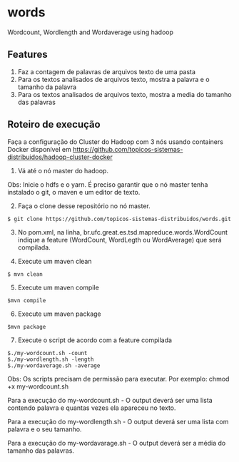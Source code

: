 # words
Wordcount, Wordlength and Wordaverage using hadoop

Features
---
1. Faz a contagem de palavras de arquivos texto de uma pasta
2. Para os textos analisados de arquivos texto, mostra a palavra e o tamanho da palavra
3. Para os textos analisados de arquivos texto, mostra a media do tamanho das palavras

Roteiro de execução
---
Faça a configuração do Cluster do Hadoop com 3 nós usando containers Docker disponível em https://github.com/topicos-sistemas-distribuidos/hadoop-cluster-docker

1. Vá até o nó master do hadoop. 

Obs: Inicie o hdfs e o yarn. É preciso garantir que o nó master tenha instalado o git, o maven e um editor de texto.  

2. Faça o clone desse repositório no nó master.
```
$ git clone https://github.com/topicos-sistemas-distribuidos/words.git
```

3. No pom.xml, na linha, <mainClass> br.ufc.great.es.tsd.mapreduce.words.WordCount </mainClass> indique a feature (WordCount, WordLegth ou WordAverage) que será compilada.

4. Execute um maven clean
```
$ mvn clean
```

5. Execute um maven compile
```
$mvn compile
```

6. Execute um maven package
```
$mvn package
```

7. Execute o script de acordo com a feature compilada
```
$./my-wordcount.sh -count
$./my-wordlength.sh -length
$./my-wordaverage.sh -average
```

Obs: Os scripts precisam de permissão para executar. Por exemplo: chmod +x my-wordcount.sh

Para a execução do my-wordcount.sh - O output deverá ser uma lista contendo palavra e quantas vezes ela apareceu no texto.

Para a execução do my-wordlength.sh - O output deverá ser uma lista com palavra e o seu tamanho.

Para a execução do my-wordavarage.sh - O output deverá ser a média do tamanho das palavras.  
